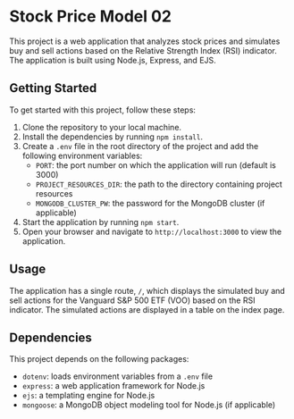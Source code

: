 # Stock Price Model 02

This project is a web application that analyzes stock prices and simulates buy and sell actions based on the Relative Strength Index (RSI) indicator. The application is built using Node.js, Express, and EJS.

## Getting Started

To get started with this project, follow these steps:

1. Clone the repository to your local machine.
2. Install the dependencies by running `npm install`.
3. Create a `.env` file in the root directory of the project and add the following environment variables:
   - `PORT`: the port number on which the application will run (default is 3000)
   - `PROJECT_RESOURCES_DIR`: the path to the directory containing project resources
   - `MONGODB_CLUSTER_PW`: the password for the MongoDB cluster (if applicable)
4. Start the application by running `npm start`.
5. Open your browser and navigate to `http://localhost:3000` to view the application.

## Usage

The application has a single route, `/`, which displays the simulated buy and sell actions for the Vanguard S&P 500 ETF (VOO) based on the RSI indicator. The simulated actions are displayed in a table on the index page.

## Dependencies

This project depends on the following packages:

- `dotenv`: loads environment variables from a `.env` file
- `express`: a web application framework for Node.js
- `ejs`: a templating engine for Node.js
- `mongoose`: a MongoDB object modeling tool for Node.js (if applicable)

